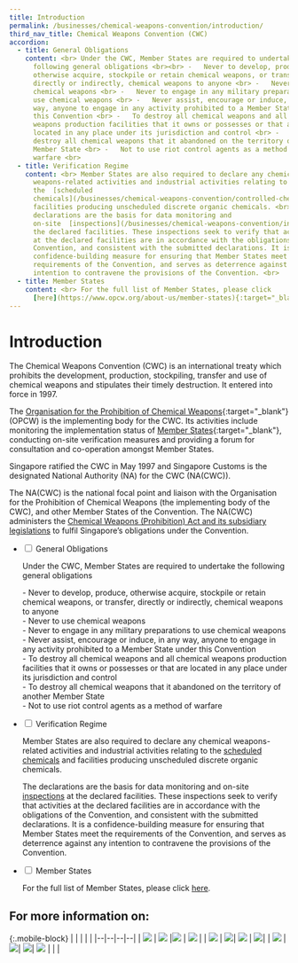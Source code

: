 ```yaml
---
title: Introduction
permalink: /businesses/chemical-weapons-convention/introduction/
third_nav_title: Chemical Weapons Convention (CWC)
accordion:
  - title: General Obligations
    content: <br> Under the CWC, Member States are required to undertake the
      following general obligations <br><br> -   Never to develop, produce,
      otherwise acquire, stockpile or retain chemical weapons, or transfer,
      directly or indirectly, chemical weapons to anyone <br> -   Never to use
      chemical weapons <br> -   Never to engage in any military preparations to
      use chemical weapons <br> -   Never assist, encourage or induce, in any
      way, anyone to engage in any activity prohibited to a Member State under
      this Convention <br> -   To destroy all chemical weapons and all chemical
      weapons production facilities that it owns or possesses or that are
      located in any place under its jurisdiction and control <br> -   To
      destroy all chemical weapons that it abandoned on the territory of another
      Member State <br> -   Not to use riot control agents as a method of
      warfare <br>
  - title: Verification Regime
    content: <br> Member States are also required to declare any chemical
      weapons-related activities and industrial activities relating to
      the  [scheduled
      chemicals](/businesses/chemical-weapons-convention/controlled-chemicals)  and
      facilities producing unscheduled discrete organic chemicals. <br><br> The
      declarations are the basis for data monitoring and
      on-site  [inspections](/businesses/chemical-weapons-convention/inspections)  at
      the declared facilities. These inspections seek to verify that activities
      at the declared facilities are in accordance with the obligations of the
      Convention, and consistent with the submitted declarations. It is a
      confidence-building measure for ensuring that Member States meet the
      requirements of the Convention, and serves as deterrence against any
      intention to contravene the provisions of the Convention. <br>
  - title: Member States
    content: <br> For the full list of Member States, please click
      [here](https://www.opcw.org/about-us/member-states){:target="_blank"}.
---
```

# Introduction
The Chemical Weapons Convention (CWC) is an international treaty which prohibits the development, production, stockpiling, transfer and use of chemical weapons and stipulates their timely destruction. It entered into force in 1997.

The  [Organisation for the Prohibition of Chemical Weapons](http://www.opcw.org/){:target="_blank"} (OPCW) is the implementing body for the CWC. Its activities include monitoring the implementation status of  [Member States](https://www.opcw.org/about-us/member-states){:target="_blank"}, conducting on-site verification measures and providing a forum for consultation and co-operation amongst Member States.

Singapore ratified the CWC in May 1997 and Singapore Customs is the designated National Authority (NA) for the CWC (NA(CWC)).

The NA(CWC) is the national focal point and liaison with the Organisation for the Prohibition of Chemical Weapons (the implementing body of the CWC), and other Member States of the Convention. The NA(CWC) administers the  [Chemical Weapons (Prohibition) Act and its subsidiary legislations](/businesses/compliance/overview)  to fulfil Singapore’s obligations under the Convention.

<ul class="jekyllcodex_accordion">
  <li>
    <input type="checkbox" id="accordion1">
    <label for="accordion1">General Obligations</label>
    <div>
      <p>Under the CWC, Member States are required to undertake the following general obligations</p>
      <p>- Never to develop, produce, otherwise acquire, stockpile or retain chemical weapons, or transfer, directly or indirectly, chemical weapons to anyone<br>
- Never to use chemical weapons<br>
- Never to engage in any military preparations to use chemical weapons<br>
- Never assist, encourage or induce, in any way, anyone to engage in any activity prohibited to a Member State under this Convention<br>
- To destroy all chemical weapons and all chemical weapons production facilities that it owns or possesses or that are located in any place under its jurisdiction and control<br>
- To destroy all chemical weapons that it abandoned on the territory of another Member State<br>
- Not to use riot control agents as a method of warfare</p>
    </div>
	</li>  
  <li>
    <input type="checkbox" id="accordion2">
    <label for="accordion2">Verification Regime</label>
    <div>
      <p>Member States are also required to declare any chemical weapons-related activities and industrial activities relating to the <a href="https://www.customs.gov.sg/businesses/chemical-weapons-convention/controlled-chemicals" target="new">scheduled chemicals</a> and facilities producing unscheduled discrete organic chemicals.</p>
<p>The declarations are the basis for data monitoring and on-site <a href="https://www.customs.gov.sg/businesses/chemical-weapons-convention/inspections" target="new">inspections</a> at the declared facilities. These inspections seek to verify that activities at the declared facilities are in accordance with the obligations of the Convention, and consistent with the submitted declarations. It is a confidence-building measure for ensuring that Member States meet the requirements of the Convention, and serves as deterrence against any intention to contravene the provisions of the Convention.</p>
    </div>
  </li>
  <li>
    <input type="checkbox" id="accordion3">
    <label for="accordion3">Member States</label>
    <div>
      <p>For the full list of Member States, please click <a href="https://www.opcw.org/about-us/member-states" target="new">here</a>.
      </p>
    </div>
  </li> 
</ul>

## For more information on:

{:.mobile-block}
|  |  |  |  |
|--|--|--|--|
| [![](/images/CWC/CWC1.jpg)](/businesses/chemical-weapons-convention/legislation) | [![](/images/CWC/CWC12.jpg)](/businesses/chemical-weapons-convention/announcement) |[![](/images/CWC/CWC2.jpg)](/businesses/chemical-weapons-convention/controlled-chemicals) | [![](/images/CWC/CWC3.jpg)](/businesses/chemical-weapons-convention/licensing-requirements) | 
| [![](/images/CWC/CWC4.jpg)](/businesses/chemical-weapons-convention/import-of-na-cwc-controlled-items) | [![](/images/CWC/CWC5.jpg)](/businesses/chemical-weapons-convention/export-of-na-cwc-controlled-items)| [![](/images/CWC/CWC6.jpg)](/businesses/chemical-weapons-convention/declarations) | [![](/images/CWC/CWC7.jpg)](/businesses/chemical-weapons-convention/inspections)|
| [![](/images/CWC/CWC8.jpg)](/businesses/chemical-weapons-convention/offences) | [![](/images/CWC/CWC9.jpg)](/eservices/customs-forms-and-service-links)| [![](/images/CWC/CWC10.jpg)](/businesses/chemical-weapons-convention/glossary)| [![](/images/CWC/CWC11.jpg)](/businesses/chemical-weapons-convention/useful-links)  | | |